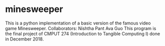 # minesweeper
This is a python implementation of a basic version of the famous video game Minesweeper.
Collaborators: Nishtha Pant
               Ava Guo
This program is the final project of CMPUT 274 (Introduction to Tangible Computing I) done in December 2018.
